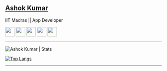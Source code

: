 ## [Ashok Kumar](https://github.com/Ashok-Kumar9)
IIT Madras || App Developer

<a href="https://twitter.com/ashok9_kumar"><img height="30" src="https://img.shields.io/badge/twitter-%231DA1F2.svg?&style=for-the-badge&logo=twitter&logoColor=white" /></a>
<a href="mailto://ashokkumarmoond9667@gmail.com"><img height="30" src = "https://img.shields.io/badge/gmail-c14438?&style=for-the-badge&logo=gmail&logoColor=white"></a>
<a href="https://www.linkedin.com/in/ashok-kumar-3168221a9/"><img height="30" src="https://img.shields.io/badge/linkedin-blue.svg?&style=for-the-badge&logo=linkedin&logoColor=white" /></a>
<a href="https://medium.com/@ashokmoond2017"><img height="30" src="https://img.shields.io/badge/-Medium-000000.svg?&style=for-the-badge&logo=Medium&logoColor=white" /></a>
<a href="https://www.facebook.com/profile.php?id=100013837336553"><img height="30" src = "https://img.shields.io/badge/Facebook-036be4.svg?&style=for-the-badge&logo=facebook&logoColor=white"></a>
<hr/>



<p> <img src="https://github-readme-stats.vercel.app/api?username=Ashok-Kumar9&count_private=true&show_icons=true&include_all_commits=true&theme=gotham" alt="Ashok Kumar | Stats"/>

[![Top Langs](https://github-readme-stats.vercel.app/api/top-langs/?username=Ashok-Kumar9&theme=gotham)](https://github-readme-stats.vercel.app/api/top-langs/?username=Ashok-Kumar9)
<hr/>

<!--
**Ashok-Kumar9/Ashok-Kumar9** is a ✨ _special_ ✨ repository because its `README.md` (this file) appears on your GitHub profile.

Here are some ideas to get you started:

- 🔭 I’m currently working on ...
- 🌱 I’m currently learning ...
- 👯 I’m looking to collaborate on ...
- 🤔 I’m looking for help with ...
- 💬 Ask me about ...
- 📫 How to reach me: ...
- 😄 Pronouns: ...
- ⚡ Fun fact: ...
-->
